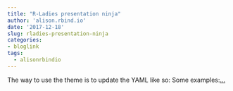 ```yaml
---
title: "R-Ladies presentation ninja"
author: 'alison.rbind.io'
date: '2017-12-18'
slug: rladies-presentation-ninja
categories:
- bloglink
tags:
  - alisonrbindio
---
```


The way to use the theme is to update the YAML like so: Some examples:[... <i class="fas fa-external-link-alt"></i>](https://alison.rbind.io/post/r-ladies-slides/)

